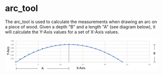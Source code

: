 # arc_tool

The arc_tool is used to calculate the measurements when drawing an arc on a piece of wood.  Given a depth "B" and a length "A" (see diagram below), it will calculate the Y-Axis values for a set of X-Axis values.

![arc_tool example](arc.png)
